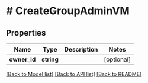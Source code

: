 # # CreateGroupAdminVM

## Properties

Name | Type | Description | Notes
------------ | ------------- | ------------- | -------------
**owner_id** | **string** |  | [optional]

[[Back to Model list]](../../README.md#models) [[Back to API list]](../../README.md#endpoints) [[Back to README]](../../README.md)
